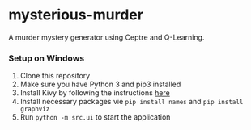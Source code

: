 # mysterious-murder
A murder mystery generator using Ceptre and Q-Learning.

### Setup on Windows

1. Clone this repository
2. Make sure you have Python 3 and pip3 installed
3. Install Kivy by following the instructions [here](https://kivy.org/doc/stable/installation/installation-windows.html#install-win-dist)
4. Install necessary packages vie `pip install names` and `pip install graphviz`
5. Run `python -m src.ui` to start the application
